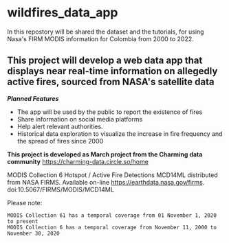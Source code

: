 # wildfires_data_app
In this repostory will be shared the dataset and the tutorials, for using Nasa's FIRM MODIS information for Colombia from 2000 to 2022.
## This project will develop a web data app that displays near real-time information on allegedly active fires, sourced from NASA's satellite data
***Planned Features***
- The app will be used by the public to report the existence of fires
- Share information on social media platforms
- Help alert relevant authorities.
- Historical data exploration to visualize the increase in fire frequency and the spread of fires since 2000

**This project is developed as March project from the Charming data community**
https://charming-data.circle.so/home


MODIS Collection 6 Hotspot / Active Fire Detections MCD14ML distributed from NASA FIRMS. Available on-line https://earthdata.nasa.gov/firms. doi:10.5067/FIRMS/MODIS/MCD14ML

Please note: 

    MODIS Collection 61 has a temporal coverage from 01 November 1, 2020 to present
    MODIS Collection 6 has a temporal coverage from November 11, 2000 to November 30, 2020
